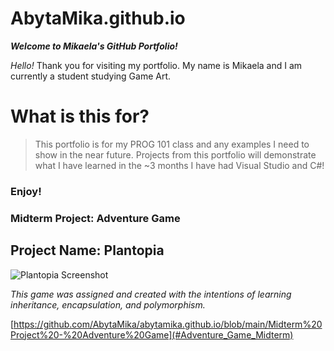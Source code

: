 # AbytaMika.github.io

***Welcome to Mikaela's GitHub Portfolio!***

*Hello!* Thank you for visiting my portfolio. My name is Mikaela and I am currently a student studying Game Art.

# What is this for?

> This portfolio is for my PROG 101 class and any examples I need to show in the near future. Projects from this portfolio
> will demonstrate what I have learned in the ~3 months I have had Visual Studio and C#!


### Enjoy!


### Midterm Project: Adventure Game
## Project Name: Plantopia

![Plantopia Screenshot](https://github.com/user-attachments/assets/3f3bc11d-734c-41be-a475-8612cc9adc30)

*This game was assigned and created with the intentions of learning inheritance, encapsulation, and polymorphism.*

<a name="Adventure_Game_Midterm"> </a>

[https://github.com/AbytaMika/abytamika.github.io/blob/main/Midterm%20Project%20-%20Adventure%20Game](#Adventure_Game_Midterm)
